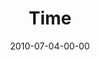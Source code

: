 ---
layout: message
category: message
series: "House Work"
title: "Time"
date: 2010-07-04-00-00
message_id: 627
audio: "http://s3.amazonaws.com/crossroads-media/messages/audio/HouseWork04.mp3"
audio-duration: "39:59"
program: "http://s3.amazonaws.com/crossroads-media/documents/07-03-04-10Program.pdf"
description: "Chuck Mingo discusses how to line up our calendar with our passions."
video: "http://s3.amazonaws.com/crossroads-media/messages/video/HouseWork04.mp4"
video-duration: "40:04"
video-image: "http://s3.amazonaws.com/crossroads-media/images/HouseWork04_Still.jpg"
tag: 
 - mingo
 - time
 - passion
 - house-work
explicit: false
---